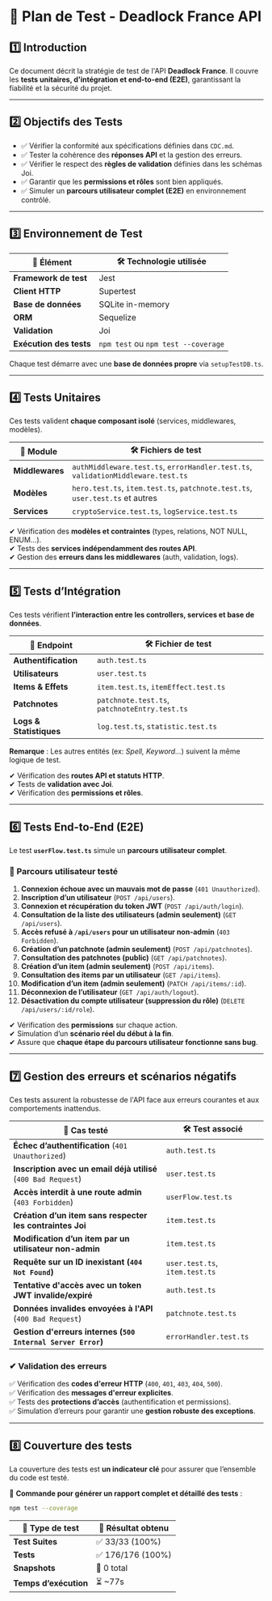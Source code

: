 # 📌 Plan de Test - Deadlock France API

## **1️⃣ Introduction**

Ce document décrit la stratégie de test de l'API **Deadlock France**. Il couvre les **tests unitaires, d'intégration et end-to-end (E2E)**, garantissant la fiabilité et la sécurité du projet.

---

## **2️⃣ Objectifs des Tests**

- ✅ Vérifier la conformité aux spécifications définies dans `CDC.md`.
- ✅ Tester la cohérence des **réponses API** et la gestion des erreurs.
- ✅ Vérifier le respect des **règles de validation** définies dans les schémas Joi.
- ✅ Garantir que les **permissions et rôles** sont bien appliqués.
- ✅ Simuler un **parcours utilisateur complet (E2E)** en environnement contrôlé.

---

## **3️⃣ Environnement de Test**

| 📌 Élément              | 🛠️ Technologie utilisée             |
| ----------------------- | ----------------------------------- |
| **Framework de test**   | Jest                                |
| **Client HTTP**         | Supertest                           |
| **Base de données**     | SQLite in-memory                    |
| **ORM**                 | Sequelize                           |
| **Validation**          | Joi                                 |
| **Exécution des tests** | `npm test` ou `npm test --coverage` |

Chaque test démarre avec une **base de données propre** via `setupTestDB.ts`.

---

## **4️⃣ Tests Unitaires**

Ces tests valident **chaque composant isolé** (services, middlewares, modèles).

| 📌 Module       | 🛠️ Fichiers de test                                                              |
| --------------- | -------------------------------------------------------------------------------- |
| **Middlewares** | `authMiddleware.test.ts`, `errorHandler.test.ts`, `validationMiddleware.test.ts` |
| **Modèles**     | `hero.test.ts`, `item.test.ts`, `patchnote.test.ts`, `user.test.ts` et autres    |
| **Services**    | `cryptoService.test.ts`, `logService.test.ts`                                    |

✔ Vérification des **modèles et contraintes** (types, relations, NOT NULL, ENUM...).  
✔ Tests des **services indépendamment des routes API**.  
✔ Gestion des **erreurs dans les middlewares** (auth, validation, logs).

---

## **5️⃣ Tests d’Intégration**

Ces tests vérifient **l’interaction entre les controllers, services et base de données**.

| 📌 Endpoint             | 🛠️ Fichier de test                            |
| ----------------------- | --------------------------------------------- |
| **Authentification**    | `auth.test.ts`                                |
| **Utilisateurs**        | `user.test.ts`                                |
| **Items & Effets**      | `item.test.ts`, `itemEffect.test.ts`          |
| **Patchnotes**          | `patchnote.test.ts`, `patchnoteEntry.test.ts` |
| **Logs & Statistiques** | `log.test.ts`, `statistic.test.ts`            |

**Remarque** : Les autres entités (ex: _Spell, Keyword..._) suivent la même logique de test.

✔ Vérification des **routes API et statuts HTTP**.  
✔ Tests de **validation avec Joi**.  
✔ Vérification des **permissions et rôles**.

---

## **6️⃣ Tests End-to-End (E2E)**

Le test **`userFlow.test.ts`** simule un **parcours utilisateur complet**.

### **📌 Parcours utilisateur testé**

1. **Connexion échoue avec un mauvais mot de passe** (`401 Unauthorized`).
2. **Inscription d’un utilisateur** (`POST /api/users`).
3. **Connexion et récupération du token JWT** (`POST /api/auth/login`).
4. **Consultation de la liste des utilisateurs (admin seulement)** (`GET /api/users`).
5. **Accès refusé à `/api/users` pour un utilisateur non-admin** (`403 Forbidden`).
6. **Création d’un patchnote (admin seulement)** (`POST /api/patchnotes`).
7. **Consultation des patchnotes (public)** (`GET /api/patchnotes`).
8. **Création d’un item (admin seulement)** (`POST /api/items`).
9. **Consultation des items par un utilisateur** (`GET /api/items`).
10. **Modification d’un item (admin seulement)** (`PATCH /api/items/:id`).
11. **Déconnexion de l’utilisateur** (`GET /api/auth/logout`).
12. **Désactivation du compte utilisateur (suppression du rôle)** (`DELETE /api/users/:id/role`).

✔ Vérification des **permissions** sur chaque action.  
✔ Simulation d’un **scénario réel du début à la fin**.  
✔ Assure que **chaque étape du parcours utilisateur fonctionne sans bug**.

---

## **7️⃣ Gestion des erreurs et scénarios négatifs**

Ces tests assurent la robustesse de l'API face aux erreurs courantes et aux comportements inattendus.

| 📌 **Cas testé**                                               | 🛠️ **Test associé**            |
| -------------------------------------------------------------- | ------------------------------ |
| **Échec d’authentification** (`401 Unauthorized`)              | `auth.test.ts`                 |
| **Inscription avec un email déjà utilisé** (`400 Bad Request`) | `user.test.ts`                 |
| **Accès interdit à une route admin** (`403 Forbidden`)         | `userFlow.test.ts`             |
| **Création d’un item sans respecter les contraintes Joi**      | `item.test.ts`                 |
| **Modification d’un item par un utilisateur non-admin**        | `item.test.ts`                 |
| **Requête sur un ID inexistant (`404 Not Found`)**             | `user.test.ts`, `item.test.ts` |
| **Tentative d'accès avec un token JWT invalide/expiré**        | `auth.test.ts`                 |
| **Données invalides envoyées à l'API** (`400 Bad Request`)     | `patchnote.test.ts`            |
| **Gestion d'erreurs internes (`500 Internal Server Error`)**   | `errorHandler.test.ts`         |

### ✔ **Validation des erreurs**

✅ Vérification des **codes d'erreur HTTP** (`400`, `401`, `403`, `404`, `500`).  
✅ Vérification des **messages d'erreur explicites**.  
✅ Tests des **protections d’accès** (authentification et permissions).  
✅ Simulation d’erreurs pour garantir une **gestion robuste des exceptions**.

---

## **8️⃣ Couverture des tests**

La couverture des tests est **un indicateur clé** pour assurer que l’ensemble du code est testé.

📌 **Commande pour générer un rapport complet et détaillé des tests** :

```sh
npm test --coverage
```

| 📌 **Type de test**   | 🎯 **Résultat obtenu** |
| --------------------- | ---------------------- |
| **Test Suites**       | ✅ 33/33 (100%)        |
| **Tests**             | ✅ 176/176 (100%)      |
| **Snapshots**         | 🚫 0 total             |
| **Temps d’exécution** | ⏳ ~77s                |

